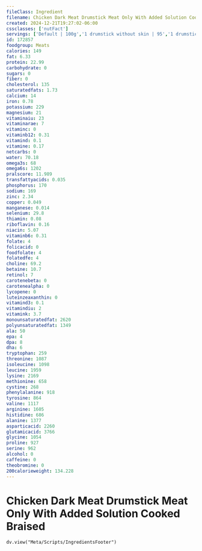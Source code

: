 ```yaml
---
fileClass: Ingredient
filename: Chicken Dark Meat Drumstick Meat Only With Added Solution Cooked Braised
created: 2024-12-21T19:27:02-06:00
cssclasses: ['nutFact']
servings: ['Default | 100g','1 drumstick without skin | 95','1 drumstick with skin | 106']
id: 172857
foodgroup: Meats
calories: 149
fat: 6.33
protein: 22.99
carbohydrate: 0
sugars: 0
fiber: 0
cholesterol: 135
saturatedfats: 1.73
calcium: 14
iron: 0.78
potassium: 229
magnesium: 21
vitaminaiu: 23
vitaminarae: 7
vitaminc: 0
vitaminb12: 0.31
vitamind: 0.1
vitamine: 0.17
netcarbs: 0
water: 70.18
omega3s: 68
omega6s: 1202
pralscore: 11.989
transfattyacids: 0.035
phosphorus: 170
sodium: 169
zinc: 2.34
copper: 0.049
manganese: 0.014
selenium: 29.8
thiamin: 0.08
riboflavin: 0.16
niacin: 5.07
vitaminb6: 0.31
folate: 4
folicacid: 0
foodfolate: 4
folatedfe: 4
choline: 69.2
betaine: 10.7
retinol: 7
carotenebeta: 0
carotenealpha: 0
lycopene: 0
luteinzeaxanthin: 0
vitamind3: 0.1
vitamindiu: 2
vitamink: 3.7
monounsaturatedfat: 2620
polyunsaturatedfat: 1349
ala: 50
epa: 4
dpa: 8
dha: 6
tryptophan: 259
threonine: 1087
isoleucine: 1098
leucine: 1959
lysine: 2169
methionine: 658
cystine: 268
phenylalanine: 918
tyrosine: 864
valine: 1117
arginine: 1605
histidine: 686
alanine: 1377
asparticacid: 2260
glutamicacid: 3766
glycine: 1054
proline: 927
serine: 962
alcohol: 0
caffeine: 0
theobromine: 0
200calorieweight: 134.228
---
```


# Chicken Dark Meat Drumstick Meat Only With Added Solution Cooked Braised

```dataviewjs
dv.view("Meta/Scripts/IngredientsFooter")
```